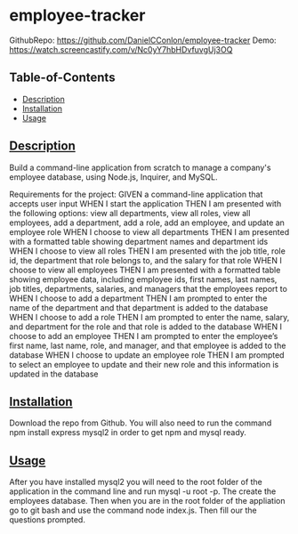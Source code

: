 # employee-tracker

GithubRepo: https://github.com/DanielCConlon/employee-tracker
Demo: https://watch.screencastify.com/v/Nc0yY7hbHDvfuvgUj3OQ

## Table-of-Contents

- [Description](#description)
- [Installation](#installation)
- [Usage](#usage)

## [Description](#table-of-contents)

Build a command-line application from scratch to manage a company's employee database, using Node.js, Inquirer, and MySQL.

Requirements for the project:
GIVEN a command-line application that accepts user input
WHEN I start the application
THEN I am presented with the following options: view all departments, view all roles, view all employees, add a department, add a role, add an employee, and update an employee role
WHEN I choose to view all departments
THEN I am presented with a formatted table showing department names and department ids
WHEN I choose to view all roles
THEN I am presented with the job title, role id, the department that role belongs to, and the salary for that role
WHEN I choose to view all employees
THEN I am presented with a formatted table showing employee data, including employee ids, first names, last names, job titles, departments, salaries, and managers that the employees report to
WHEN I choose to add a department
THEN I am prompted to enter the name of the department and that department is added to the database
WHEN I choose to add a role
THEN I am prompted to enter the name, salary, and department for the role and that role is added to the database
WHEN I choose to add an employee
THEN I am prompted to enter the employee’s first name, last name, role, and manager, and that employee is added to the database
WHEN I choose to update an employee role
THEN I am prompted to select an employee to update and their new role and this information is updated in the database

## [Installation](#table-of-contents)

Download the repo from Github. You will also need to run the command npm install express mysql2 in order to get npm and mysql ready.

## [Usage](#table-of-contents)

After you have installed mysql2 you will need to the root folder of the application in the command line and run mysql -u root -p. The create the employees database.
Then when you are in the root folder of the appliation go to git bash and use the command node index.js. Then fill our the questions prompted.
